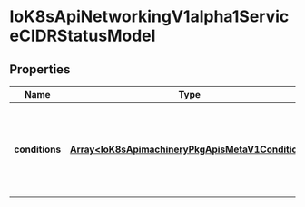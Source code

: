 # IoK8sApiNetworkingV1alpha1ServiceCIDRStatusModel

## Properties

Name | Type | Description | Notes
------------ | ------------- | ------------- | -------------
**conditions** | [**Array&lt;IoK8sApimachineryPkgApisMetaV1Condition&gt;**](IoK8sApimachineryPkgApisMetaV1Condition.md) | conditions holds an array of metav1.Condition that describe the state of the ServiceCIDR. Current service state | [optional] [default to undefined]


